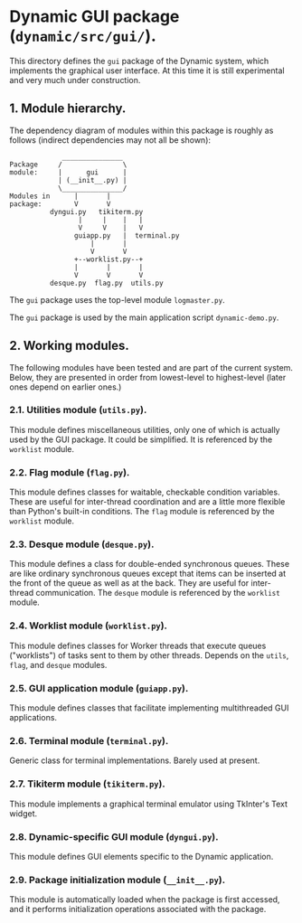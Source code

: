 # Dynamic GUI package (`dynamic/src/gui/`).

This directory defines the `gui` package of the Dynamic system, 
which implements the graphical user interface.  At this time it
is still experimental and very much under construction.

## 1. Module hierarchy.

The dependency diagram of modules within this package is roughly as follows
(indirect dependencies may not all be shown):

                 _______________
    Package     /               \
    module:     |      gui      |
                | (__init__.py) |
                \_______________/
    Modules in      |       |   
    package:        V       V 
              dyngui.py   tikiterm.py
                     |     |    |   |
                     V     V    |   V
                    guiapp.py   |  terminal.py
                        |       |
                        V       V
                    +--worklist.py--+   
                    |       |       |
                    V       V       V
              desque.py  flag.py  utils.py

The `gui` package uses the top-level module `logmaster.py`.

The `gui` package is used by the main application script `dynamic-demo.py`.

## 2. Working modules.

The following modules have been tested and are part of the
current system.  Below, they are presented in order from 
lowest-level to highest-level (later ones depend on earlier 
ones.)

### 2.1. Utilities module (`utils.py`).

This module defines miscellaneous utilities, only one of which 
is actually used by the GUI package.  It could be simplified.
It is referenced by the `worklist` module.

### 2.2. Flag module (`flag.py`).

This module defines classes for waitable, checkable condition
variables.  These are useful for inter-thread coordination and 
are a little more flexible than Python's built-in conditions.
The `flag` module is referenced by the `worklist` module.

### 2.3. Desque module (`desque.py`).

This module defines a class for double-ended synchronous 
queues.  These are like ordinary synchronous queues except
that items can be inserted at the front of the queue as well 
as at the back.  They are useful for inter-thread communication.
The `desque` module is referenced by the `worklist` module.

### 2.4. Worklist module (`worklist.py`).

This module defines classes for Worker threads that execute
queues ("worklists") of tasks sent to them by other threads.
Depends on the `utils`, `flag`, and `desque` modules.

### 2.5. GUI application module (`guiapp.py`).

This module defines classes that facilitate implementing 
multithreaded GUI applications.

### 2.6. Terminal module (`terminal.py`).

Generic class for terminal implementations.  Barely used at present.

### 2.7. Tikiterm module (`tikiterm.py`).

This module implements a graphical terminal emulator using TkInter's Text widget.

### 2.8. Dynamic-specific GUI module (`dyngui.py`).

This module defines GUI elements specific to the Dynamic application.

### 2.9. Package initialization module (`__init__.py`).

This module is automatically loaded when the package is first accessed,
and it performs initialization operations associated with the package.
